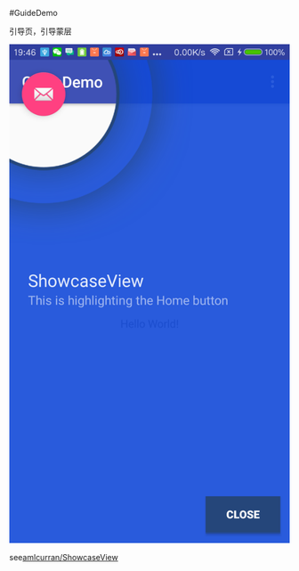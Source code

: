 #GuideDemo

引导页，引导蒙层

![device-2017-04-21-194650](graphics/device-2017-04-21-194650.png)

see[amlcurran/ShowcaseView](https://github.com/amlcurran/ShowcaseView)